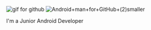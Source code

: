 ![gif for github](https://user-images.githubusercontent.com/98304653/194688946-6a476916-98f2-4593-8828-4df67f3fc4c2.gif)
![Android+man+for+GitHub+(2)smaller](https://user-images.githubusercontent.com/98304653/194689708-f5a32d49-e1cb-4c9c-ab71-b88fd46b99ff.gif)

I'm a Junior Android Developer
